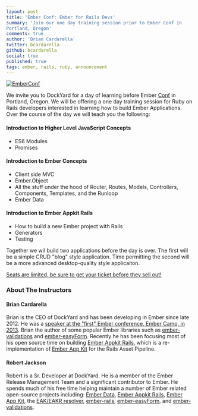 ```yaml
---
layout: post
title: 'Ember Conf: Ember for Rails Devs'
summary: 'Join our one day training session prior to Ember Conf in
Portland, Oregon'
comments: true
author: 'Brian Cardarella'
twitter: bcardarella
github: bcardarella
social: true
published: true
tags: ember, rails, ruby, announcement
---
```


[![EmberConf](http://emberconf.com/images/header.png)](http://emberconf.com/)

We invite you to DockYard for a day of learning before Ember
[
Conf](http://emberconf.com) in Portland, Oregon. We will be offering a one day training session for Ruby on Rails developers interested in
learning how to build Ember Applications. Over the course of the day we
will teach you the following:

#### Introduction to Higher Level JavaScript Concepts

* ES6 Modules
* Promises

#### Introduction to Ember Concepts

* Client side MVC
* Ember.Object
* All the stuff under the hood of Router, Routes, Models, Controllers,
  Components, Templates, and the Runloop
* Ember Data

#### Introduction to Ember Appkit Rails

* How to build a new Ember project with Rails
* Generators
* Testing

Together we wil build two applications before the day is over. The first
will be a simple CRUD "blog" style application. Time permitting the second will be 
a more advanced desktop-quality style applicaiton.

[Seats are limited, be sure to get your ticket before they sell
out!](http://emberconf.com/)

### About The Instructors

#### Brian Cardarella

Brian is the CEO of DockYard and has been developing in Ember since late
2012. He was a [speaker at the "first" Ember conference, Ember Camp, in
      2013](https://www.youtube.com/watch?v=wmQovdFoMm0).
      Brian the author of some popular Ember libraries such as
[ember-validations](https://github.com/dockyard/ember-validations) and [ember-easyForm](https://github.com/dockyard/ember-easyForm). Recently he has been focusing most
of his open source time on building [Ember Appkit
Rails](https://github.com/dockyard/ember-appkit-rails), which is a
re-implementation of [Ember App
Kit](https://github.com/stefanpenner/ember-app-kit) for the Rails Asset Pipeline.

#### Robert Jackson

Robert is a Sr. Developer at DockYard. He is a member of the Ember Release Management Team and a significant contributor to Ember. He spends much of his free time helping maintain a number of Ember related open-source projects including: [Ember Data](https://github.com/emberjs/data), [Ember Appkit Rails](https://github.com/dockyard/ember-appkit-rails), [Ember App Kit](https://github.com/stefanpenner/ember-app-kit), the [EAK/EAKR resolver](https://github.com/stefanpenner/ember-jj-abrams-resolver), [ember-rails](https://github.com/emberjs/ember-rails), [ember-easyForm](https://github.com/dockyard/ember-easyForm), and [ember-validations](https://github.com/dockyard/ember-validations).
